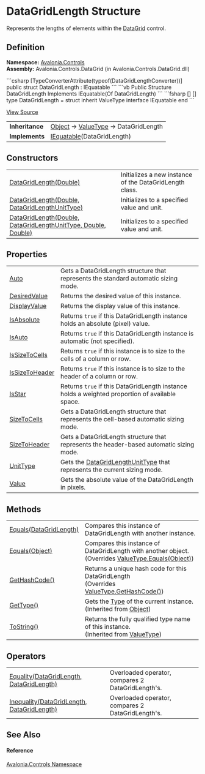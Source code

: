 # DataGridLength Structure


Represents the lengths of elements within the <a href="T_Avalonia_Controls_DataGrid">DataGrid</a> control.



## Definition
**Namespace:** <a href="N_Avalonia_Controls">Avalonia.Controls</a>  
**Assembly:** Avalonia.Controls.DataGrid (in Avalonia.Controls.DataGrid.dll)

<Tabs groupId="api-code-preview">
<TabItem value="csharp" label="C#">
```csharp
[TypeConverterAttribute(typeof(DataGridLengthConverter))]
public struct DataGridLength : IEquatable<DataGridLength>
```
</TabItem>
<TabItem value="vb" label="VB">
```vb
<TypeConverterAttribute(GetType(DataGridLengthConverter))>
Public Structure DataGridLength
	Implements IEquatable(Of DataGridLength)
```
</TabItem>
<TabItem value="fsharp" label="F#">
```fsharp
[<SealedAttribute>]
[<TypeConverterAttribute(typeof(DataGridLengthConverter))>]
type DataGridLength = 
    struct
        inherit ValueType
        interface IEquatable<DataGridLength>
    end
```
</TabItem>
</Tabs>



<a href="https://github.com/AvaloniaUI/Avalonia/tree/master/src/Avalonia.Controls.DataGrid/DataGridLength.cs" title="View the source code">View Source</a>

<table>
<tr><td><strong>Inheritance</strong></td><td><a href="https://learn.microsoft.com/dotnet/api/system.object" target="_blank" rel="noopener noreferrer">Object</a>  →  <a href="https://learn.microsoft.com/dotnet/api/system.valuetype" target="_blank" rel="noopener noreferrer">ValueType</a>  →  DataGridLength</td></tr>
<tr><td><strong>Implements</strong></td><td><a href="https://learn.microsoft.com/dotnet/api/system.iequatable-1" target="_blank" rel="noopener noreferrer">IEquatable</a>(DataGridLength)</td></tr>
</table>



## Constructors
<table>
<tr>
<td><a href="M_Avalonia_Controls_DataGridLength__ctor_2">DataGridLength(Double)</a></td>
<td>Initializes a new instance of the DataGridLength class.</td>
</tr>
<tr>
<td><a href="M_Avalonia_Controls_DataGridLength__ctor_1">DataGridLength(Double, DataGridLengthUnitType)</a></td>
<td>Initializes to a specified value and unit.</td>
</tr>
<tr>
<td><a href="M_Avalonia_Controls_DataGridLength__ctor">DataGridLength(Double, DataGridLengthUnitType, Double, Double)</a></td>
<td>Initializes to a specified value and unit.</td>
</tr>
</table>

## Properties
<table>
<tr>
<td><a href="P_Avalonia_Controls_DataGridLength_Auto">Auto</a></td>
<td>Gets a DataGridLength structure that represents the standard automatic sizing mode.</td>
</tr>
<tr>
<td><a href="P_Avalonia_Controls_DataGridLength_DesiredValue">DesiredValue</a></td>
<td>Returns the desired value of this instance.</td>
</tr>
<tr>
<td><a href="P_Avalonia_Controls_DataGridLength_DisplayValue">DisplayValue</a></td>
<td>Returns the display value of this instance.</td>
</tr>
<tr>
<td><a href="P_Avalonia_Controls_DataGridLength_IsAbsolute">IsAbsolute</a></td>
<td>Returns <code>true</code> if this DataGridLength instance holds an absolute (pixel) value.</td>
</tr>
<tr>
<td><a href="P_Avalonia_Controls_DataGridLength_IsAuto">IsAuto</a></td>
<td>Returns <code>true</code> if this DataGridLength instance is automatic (not specified).</td>
</tr>
<tr>
<td><a href="P_Avalonia_Controls_DataGridLength_IsSizeToCells">IsSizeToCells</a></td>
<td>Returns <code>true</code> if this instance is to size to the cells of a column or row.</td>
</tr>
<tr>
<td><a href="P_Avalonia_Controls_DataGridLength_IsSizeToHeader">IsSizeToHeader</a></td>
<td>Returns <code>true</code> if this instance is to size to the header of a column or row.</td>
</tr>
<tr>
<td><a href="P_Avalonia_Controls_DataGridLength_IsStar">IsStar</a></td>
<td>Returns <code>true</code> if this DataGridLength instance holds a weighted proportion of available space.</td>
</tr>
<tr>
<td><a href="P_Avalonia_Controls_DataGridLength_SizeToCells">SizeToCells</a></td>
<td>Gets a DataGridLength structure that represents the cell-based automatic sizing mode.</td>
</tr>
<tr>
<td><a href="P_Avalonia_Controls_DataGridLength_SizeToHeader">SizeToHeader</a></td>
<td>Gets a DataGridLength structure that represents the header-based automatic sizing mode.</td>
</tr>
<tr>
<td><a href="P_Avalonia_Controls_DataGridLength_UnitType">UnitType</a></td>
<td>Gets the <a href="T_Avalonia_Controls_DataGridLengthUnitType">DataGridLengthUnitType</a> that represents the current sizing mode.</td>
</tr>
<tr>
<td><a href="P_Avalonia_Controls_DataGridLength_Value">Value</a></td>
<td>Gets the absolute value of the DataGridLength in pixels.</td>
</tr>
</table>

## Methods
<table>
<tr>
<td><a href="M_Avalonia_Controls_DataGridLength_Equals">Equals(DataGridLength)</a></td>
<td>Compares this instance of DataGridLength with another instance.</td>
</tr>
<tr>
<td><a href="M_Avalonia_Controls_DataGridLength_Equals_1">Equals(Object)</a></td>
<td>Compares this instance of DataGridLength with another object.<br />(Overrides <a href="https://learn.microsoft.com/dotnet/api/system.valuetype.equals" target="_blank" rel="noopener noreferrer">ValueType.Equals(Object)</a>)</td>
</tr>
<tr>
<td><a href="M_Avalonia_Controls_DataGridLength_GetHashCode">GetHashCode()</a></td>
<td>Returns a unique hash code for this DataGridLength<br />(Overrides <a href="https://learn.microsoft.com/dotnet/api/system.valuetype.gethashcode" target="_blank" rel="noopener noreferrer">ValueType.GetHashCode()</a>)</td>
</tr>
<tr>
<td><a href="https://learn.microsoft.com/dotnet/api/system.object.gettype" target="_blank" rel="noopener noreferrer">GetType()</a></td>
<td>Gets the <a href="https://learn.microsoft.com/dotnet/api/system.type" target="_blank" rel="noopener noreferrer">Type</a> of the current instance.<br />(Inherited from <a href="https://learn.microsoft.com/dotnet/api/system.object" target="_blank" rel="noopener noreferrer">Object</a>)</td>
</tr>
<tr>
<td><a href="https://learn.microsoft.com/dotnet/api/system.valuetype.tostring" target="_blank" rel="noopener noreferrer">ToString()</a></td>
<td>Returns the fully qualified type name of this instance.<br />(Inherited from <a href="https://learn.microsoft.com/dotnet/api/system.valuetype" target="_blank" rel="noopener noreferrer">ValueType</a>)</td>
</tr>
</table>

## Operators
<table>
<tr>
<td><a href="M_Avalonia_Controls_DataGridLength_op_Equality">Equality(DataGridLength, DataGridLength)</a></td>
<td>Overloaded operator, compares 2 DataGridLength's.</td>
</tr>
<tr>
<td><a href="M_Avalonia_Controls_DataGridLength_op_Inequality">Inequality(DataGridLength, DataGridLength)</a></td>
<td>Overloaded operator, compares 2 DataGridLength's.</td>
</tr>
</table>

## See Also


#### Reference
<a href="N_Avalonia_Controls">Avalonia.Controls Namespace</a>  

